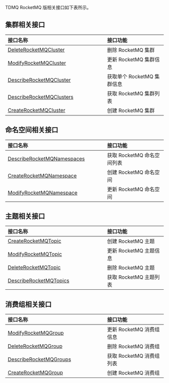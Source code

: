TDMQ RocketMQ 版相关接口如下表所示。

<style>
table th:nth-of-type(1) {
width: 300px;        
}
</style>

## 集群相关接口

| 接口名称                                                     | 接口功能                 |
| :----------------------------------------------------------- | :----------------------- |
| [DeleteRocketMQCluster](https://cloud.tencent.com/document/api/1179/63425) | 删除 RocketMQ 集群         |
| [ModifyRocketMQCluster](https://cloud.tencent.com/document/api/1179/63417) | 更新 RocketMQ 集群信息     |
| [DescribeRocketMQCluster](https://cloud.tencent.com/document/api/1179/63422) | 获取单个 RocketMQ 集群信息 |
| [DescribeRocketMQClusters](https://cloud.tencent.com/document/api/1179/63421) | 获取 RocketMQ 集群列表     |
| [CreateRocketMQCluster](https://cloud.tencent.com/document/api/1179/63429) | 创建 RocketMQ 集群         |

## 命名空间相关接口

| 接口名称                                                     | 接口功能                 |
| :----------------------------------------------------------- | :----------------------- |
| [DescribeRocketMQNamespaces](https://cloud.tencent.com/document/api/1179/63419) | 获取 RocketMQ 命名空间列表 |
| [CreateRocketMQNamespace](https://cloud.tencent.com/document/api/1179/63427) | 创建 RocketMQ 命名空间     |
| [ModifyRocketMQNamespace](https://cloud.tencent.com/document/api/1179/63415) | 更新 RocketMQ 命名空间     |

## 主题相关接口

| 接口名称                                                     | 接口功能             |
| :----------------------------------------------------------- | :------------------- |
| [CreateRocketMQTopic](https://cloud.tencent.com/document/api/1179/63426) | 创建 RocketMQ 主题     |
| [ModifyRocketMQTopic](https://cloud.tencent.com/document/api/1179/63414) | 更新 RocketMQ 主题信息 |
| [DeleteRocketMQTopic](https://cloud.tencent.com/document/api/1179/63423) | 删除 RocketMQ 主题     |
| [DescribeRocketMQTopics](https://cloud.tencent.com/document/api/1179/63418) | 获取 RocketMQ 主题列表 |

## 消费组相关接口

| 接口名称                                                     | 接口功能               |
| :----------------------------------------------------------- | :--------------------- |
| [ModifyRocketMQGroup](https://cloud.tencent.com/document/api/1179/63416) | 更新 RocketMQ 消费组信息 |
| [DeleteRocketMQGroup](https://cloud.tencent.com/document/api/1179/63424) | 删除 RocketMQ 消费组     |
| [DescribeRocketMQGroups](https://cloud.tencent.com/document/api/1179/63420) | 获取 RocketMQ 消费组列表 |
| [CreateRocketMQGroup](https://cloud.tencent.com/document/api/1179/63428) | 创建 RocketMQ 消费组     |

